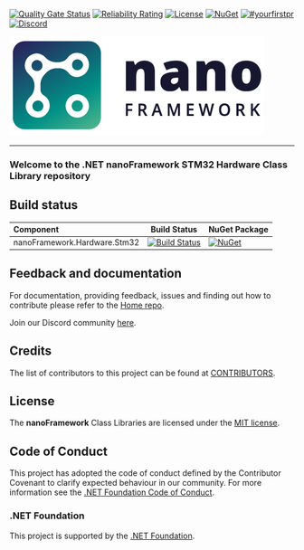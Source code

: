 [![Quality Gate Status](https://sonarcloud.io/api/project_badges/measure?project=nanoframework_lib-nanoFramework.Hardware.Stm32&metric=alert_status)](https://sonarcloud.io/dashboard?id=nanoframework_lib-nanoFramework.Hardware.Stm32) [![Reliability Rating](https://sonarcloud.io/api/project_badges/measure?project=nanoframework_lib-nanoFramework.Hardware.Stm32&metric=reliability_rating)](https://sonarcloud.io/dashboard?id=nanoframework_lib-nanoFramework.Hardware.Stm32) [![License](https://img.shields.io/badge/License-MIT-blue.svg)](LICENSE) [![NuGet](https://img.shields.io/nuget/dt/nanoFramework.Hardware.Stm32.svg?label=NuGet&style=flat&logo=nuget)](https://www.nuget.org/packages/nanoFramework.Hardware.Stm32/) [![#yourfirstpr](https://img.shields.io/badge/first--timers--only-friendly-blue.svg)](https://github.com/nanoframework/Home/blob/main/CONTRIBUTING.md) [![Discord](https://img.shields.io/discord/478725473862549535.svg?logo=discord&logoColor=white&label=Discord&color=7289DA)](https://discord.gg/gCyBu8T)

![nanoFramework logo](https://raw.githubusercontent.com/nanoframework/Home/main/resources/logo/nanoFramework-repo-logo.png)

-----

### Welcome to the .NET **nanoFramework** STM32 Hardware Class Library repository

## Build status

| Component | Build Status | NuGet Package |
|:-|---|---|
| nanoFramework.Hardware.Stm32 | [![Build Status](https://dev.azure.com/nanoframework/nanoFramework.Hardware.Stm32/_apis/build/status/nanoFramework.Hardware.Stm32?repoName=nanoframework%2FnanoFramework.Hardware.Stm32&branchName=main)](https://dev.azure.com/nanoframework/nanoFramework.Hardware.Stm32/_build/latest?definitionId=6&repoName=nanoframework%2FnanoFramework.Hardware.Stm32&branchName=main) | [![NuGet](https://img.shields.io/nuget/v/nanoFramework.Hardware.Stm32.svg?label=NuGet&style=flat&logo=nuget)](https://www.nuget.org/packages/nanoFramework.Hardware.Stm32/)  |

## Feedback and documentation

For documentation, providing feedback, issues and finding out how to contribute please refer to the [Home repo](https://github.com/nanoframework/Home).

Join our Discord community [here](https://discord.gg/gCyBu8T).

## Credits

The list of contributors to this project can be found at [CONTRIBUTORS](https://github.com/nanoframework/Home/blob/main/CONTRIBUTORS.md).

## License

The **nanoFramework** Class Libraries are licensed under the [MIT license](LICENSE.md).

## Code of Conduct

This project has adopted the code of conduct defined by the Contributor Covenant to clarify expected behaviour in our community.
For more information see the [.NET Foundation Code of Conduct](https://dotnetfoundation.org/code-of-conduct).

### .NET Foundation

This project is supported by the [.NET Foundation](https://dotnetfoundation.org).
